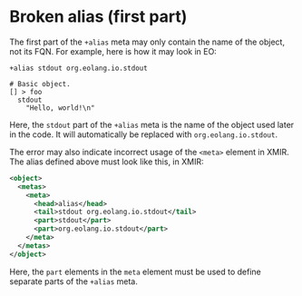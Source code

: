 # Broken alias (first part)

The first part of the `+alias` meta may only contain the name
of the object, not its FQN. For example, here is how it may look
in EO:

```eo
+alias stdout org.eolang.io.stdout

# Basic object.
[] > foo
  stdout
    "Hello, world!\n"
```

Here, the `stdout` part of the `+alias` meta is the name of the
object used later in the code. It will automatically be replaced
with `org.eolang.io.stdout`.

The error may also indicate incorrect usage of the `<meta>` element
in XMIR. The alias defined above must look like this, in XMIR:

```xml
<object>
  <metas>
    <meta>
      <head>alias</head>
      <tail>stdout org.eolang.io.stdout</tail>
      <part>stdout</part>
      <part>org.eolang.io.stdout</part>
    </meta>
  </metas>
</object>
```

Here, the `part` elements in the `meta` element must be used to define
separate parts of the `+alias` meta.